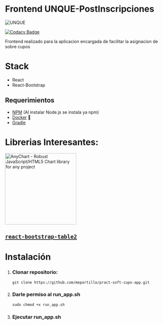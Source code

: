# Frontend UNQUE-PostInscripciones
![UNQUE](https://github.com/meportillo/pract-soft-cupo-app/actions/workflows/master.yaml/badge.svg)


[![Codacy Badge](https://app.codacy.com/project/badge/Grade/6c3035d7961f469487d83d30105a6229)](https://www.codacy.com?utm_source=github.com&amp;utm_medium=referral&amp;utm_content=meportillo/pract-soft-cupo-app&amp;utm_campaign=Badge_Grade) 

Frontend realizado para la aplicacion encargada de facilitar la asignacion de sobre cupos

# Stack
  - React
  - React-Bootstrap

## Requerimientos
  - [NPM](https://nodejs.org/es/) (Al instalar Node.js se instala ya npm)
  - [Docker](https://docs.docker.com/get-docker/) 🐳
  - [Gradle](https://docs.gradle.org/current/userguide/userguide.html)



# Librerias Interesantes:
[<img src="https://cdn.anychart.com/images/logo-transparent-segoe.png?2" width="234px" alt="AnyChart - Robust JavaScript/HTML5 Chart library for any project">](https://www.anychart.com)

## [`react-bootstrap-table2`](https://github.com/react-bootstrap-table/react-bootstrap-table2) 

# Instalación

1. ### Clonar repositorio:
    <pre><code>git clone https://github.com/meportillo/pract-soft-cupo-app.git</code></pre>
    
2. ### Darle permiso al run_app.sh 
     <pre><code>sudo chmod +x run_app.sh </code></pre>
     
3. ### Ejecutar run_app.sh


